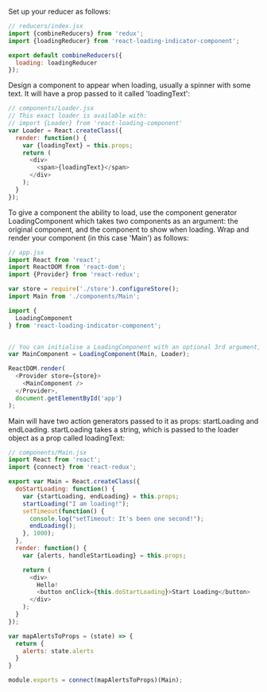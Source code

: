 Set up your reducer as follows:

```javascript
// reducers/index.jsx
import {combineReducers} from 'redux';
import {loadingReducer} from 'react-loading-indicator-component';

export default combineReducers({
  loading: loadingReducer
});
```

Design a component to appear when loading, usually a spinner with some text. It will have a prop passed to it called 'loadingText':

```javascript
// components/Loader.jsx
// This exact loader is available with:
// import {Loader} from 'react-loading-component'
var Loader = React.createClass({
  render: function() {
    var {loadingText} = this.props;
    return (
      <div>
        <span>{loadingText}</span>
      </div>
    );
  }
});
```

To give a component the ability to load, use the component generator LoadingComponent which takes two components as an argument: the original component, and the component to show when loading. Wrap and render your component (in this case 'Main') as follows:

```javascript
// app.jsx
import React from 'react';
import ReactDOM from 'react-dom';
import {Provider} from 'react-redux';

var store = require('./store').configureStore();
import Main from './components/Main';

import {
  LoadingComponent
} from 'react-loading-indicator-component';


// You can initialise a LoadingComponent with an optional 3rd argument, which becomes its loadingId. With loadingIds (perhaps provided by an enumeration) you can easily control all LoadingComponents from anywhere that can dispatch actions.
var MainComponent = LoadingComponent(Main, Loader);

ReactDOM.render(
  <Provider store={store}>
    <MainComponent />
  </Provider>,
  document.getElementById('app')
);
```

Main will have two action generators passed to it as props: startLoading and endLoading. startLoading takes a string, which is passed to the loader object as a prop called loadingText:


```javascript
// components/Main.jsx
import React from 'react';
import {connect} from 'react-redux';

export var Main = React.createClass({
  doStartLoading: function() {
    var {startLoading, endLoading} = this.props;
    startLoading("I am loading!");
    setTimeout(function() {
      console.log("setTimeout: It's been one second!");
      endLoading();
    }, 1000);
  },
  render: function() {
    var {alerts, handleStartLoading} = this.props;

    return (
      <div>
        Hello!
        <button onClick={this.doStartLoading}>Start Loading</button>
      </div>
    );
  }
});

var mapAlertsToProps = (state) => {
  return {
    alerts: state.alerts
  }
}

module.exports = connect(mapAlertsToProps)(Main);
```
